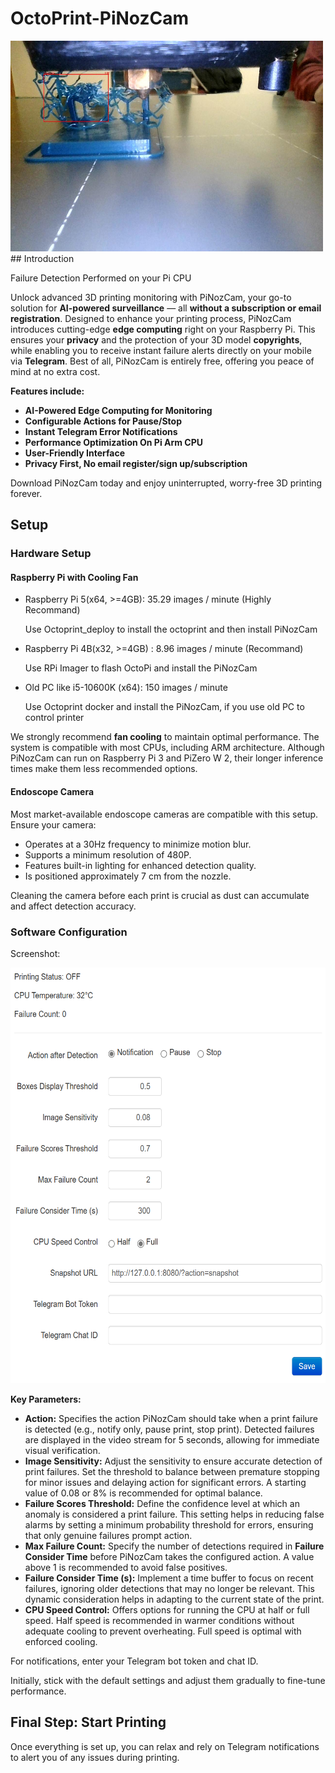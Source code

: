 # OctoPrint-PiNozCam
<img src="/assets/images/failure_detection1.jpg" width="500" height="337">
## Introduction

Failure Detection Performed on your Pi CPU

Unlock advanced 3D printing monitoring with PiNozCam, your go-to solution for **AI-powered surveillance** — all **without a subscription or email registration**. Designed to enhance your printing process, PiNozCam introduces cutting-edge **edge computing** right on your Raspberry Pi. This ensures your **privacy** and the protection of your 3D model **copyrights**, while enabling you to receive instant failure alerts directly on your mobile via **Telegram**. Best of all, PiNozCam is entirely free, offering you peace of mind at no extra cost. 

**Features include:**

- **AI-Powered Edge Computing for Monitoring**
- **Configurable Actions for Pause/Stop**
- **Instant Telegram Error Notifications**
- **Performance Optimization On Pi Arm CPU**
- **User-Friendly Interface**
- **Privacy First, No email register/sign up/subscription**

Download PiNozCam today and enjoy uninterrupted, worry-free 3D printing forever.

## Setup

### Hardware Setup

#### **Raspberry Pi with Cooling Fan**

- Raspberry Pi 5(x64, >=4GB): 35.29 images / minute (Highly Recommand)
  
  Use Octoprint_deploy to install the octoprint and then install PiNozCam
- Raspberry Pi 4B(x32, >=4GB) : 8.96 images / minute (Recommand)
  
  Use RPi Imager to flash OctoPi and install the PiNozCam
- Old PC like i5-10600K (x64): 150 images / minute
  
  Use Octoprint docker and install the PiNozCam, if you use old PC to control printer

We strongly recommend **fan cooling** to maintain optimal performance. The system is compatible with most CPUs, including ARM architecture. Although PiNozCam can run on Raspberry Pi 3 and PiZero W 2, their longer inference times make them less recommended options. 

#### **Endoscope Camera**

Most market-available endoscope cameras are compatible with this setup. Ensure your camera:
- Operates at a 30Hz frequency to minimize motion blur.
- Supports a minimum resolution of 480P.
- Features built-in lighting for enhanced detection quality.
- Is positioned approximately 7 cm from the nozzle. 

Cleaning the camera before each print is crucial as dust can accumulate and affect detection accuracy.


### **Software Configuration**

Screenshot:

<img src="/assets/images/screenshot.png" width="600" height="665">


**Key Parameters:**

- **Action:** Specifies the action PiNozCam should take when a print failure is detected (e.g., notify only, pause print, stop print). Detected failures are displayed in the video stream for 5 seconds, allowing for immediate visual verification.
- **Image Sensitivity:** Adjust the sensitivity to ensure accurate detection of print failures. Set the threshold to balance between premature stopping for minor issues and delaying action for significant errors. A starting value of 0.08 or 8% is recommended for optimal balance.
- **Failure Scores Threshold:** Define the confidence level at which an anomaly is considered a print failure. This setting helps in reducing false alarms by setting a minimum probability threshold for errors, ensuring that only genuine failures prompt action.
- **Max Failure Count:** Specify the number of detections required in **Failure Consider Time** before PiNozCam takes the configured action. A value above 1 is recommended to avoid false positives.
- **Failure Consider Time (s):** Implement a time buffer to focus on recent failures, ignoring older detections that may no longer be relevant. This dynamic consideration helps in adapting to the current state of the print.
- **CPU Speed Control:** Offers options for running the CPU at half or full speed. Half speed is recommended in warmer conditions without adequate cooling to prevent overheating. Full speed is optimal with enforced cooling.

For notifications, enter your Telegram bot token and chat ID.

Initially, stick with the default settings and adjust them gradually to fine-tune performance.




## Final Step: Start Printing

Once everything is set up, you can relax and rely on Telegram notifications to alert you of any issues during printing.

